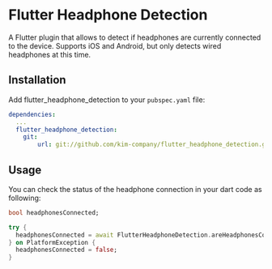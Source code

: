 # Flutter Headphone Detection

A Flutter plugin that allows to detect if headphones are currently connected to the device. Supports iOS and Android, but only detects wired headphones at this time.

## Installation

Add flutter_headphone_detection to your `pubspec.yaml` file:
```yaml
dependencies:
  ...
  flutter_headphone_detection:
    git:
        url: git://github.com/kim-company/flutter_headphone_detection.git
```

## Usage

You can check the status of the headphone connection in your dart code as following:
```dart
bool headphonesConnected;

try {
  headphonesConnected = await FlutterHeadphoneDetection.areHeadphonesConnected;
} on PlatformException {
  headphonesConnected = false;
}
```
